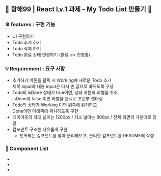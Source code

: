 ## 🚢 항해99 | React Lv.1 과제 - My Todo List 만들기 📃

### ⚙ features : 구현 기능

- UI 구현하기
- Todo 추가 하기
- Todo 삭제 하기
- Todo 완료 상태 변경하기 (완료 ↔ 진행중)
  <br>

### 💡 Requirement : 요구 사항

- 추가하기 버튼을 클릭 시 Working에 새로운 Todo 추가 <br>
  제목 input과 내용 input은 다시 빈 값으로 바뀌도록 구성
- Todo의 isDone 상태가 true이면, 상태 버튼의 라벨을 취소, <br>
  isDone이 false 이면 라벨을 완료로 조건부 렌더링
- Todo의 상태가 Working 이면 위쪽에 위치하고<br>
  Done이면 아래쪽에 위치하도록 구현
- 레이아웃의 최대 넓이는 1200px / 최소 넓이는 800px / 전체 화면의 가운데로 정렬
- 컴포넌트 구조는 자유롭게 구현
  - 반복되는 컴포넌트를 찾아 분리해보고, 분리한 컴포넌트를 README에 작성
    <br>

### 📕 Component List

-
-
-
